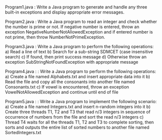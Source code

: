Program1.java : 
Write a Java program to generate and handle any three built-in exceptions and display appropriate
error messages.

Program2.java :
 Write a Java program to read an integer and check whether the number is prime or not. 
If negative number is entered, throw an exception NegativeNumberNotAllowedException and if entered number is not prime, then throw NumberNotPrimeException.

Program3.java : 
Write a Java program to perform the following operations:
a) Read a line of text
b) Search for a sub-string SDMCET (case insensitive search)
c) If found, then print success message
d) Otherwise throw an exception SubStringNotFoundException with appropriate message

Program4.java :
: Write a Java program to perform the following operations:
a) Create a file named Alphabets.txt and insert appropriate data into it
b) Read the file and copy all the consonants into another file named Consonants.txt
c) If vowel is encountered, throw an exception VowelNotAllowedException and continue until end of file

Program5.java :
: Write a Java program to implement the following scenario:
a) Create a file named Integers.txt and insert n-random integers into it
b) Create three threads T1, T2 and T3 that read n/3 integers in sequence of occurrence of
numbers from the file and sort the read n/3 integers
c) Thread T4 waits for all the threads T1, T2 and T3 to complete sorting, then sorts and outputs
the entire list of sorted numbers to another file named SortedIntegers.txt


